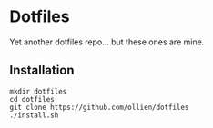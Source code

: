 # Dotfiles

Yet another dotfiles repo... but these ones are mine.

## Installation
```
mkdir dotfiles
cd dotfiles
git clone https://github.com/ollien/dotfiles
./install.sh
```
